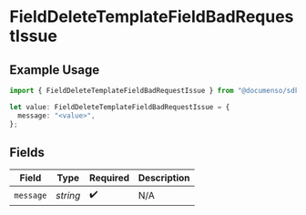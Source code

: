 # FieldDeleteTemplateFieldBadRequestIssue

## Example Usage

```typescript
import { FieldDeleteTemplateFieldBadRequestIssue } from "@documenso/sdk-typescript/models/errors";

let value: FieldDeleteTemplateFieldBadRequestIssue = {
  message: "<value>",
};
```

## Fields

| Field              | Type               | Required           | Description        |
| ------------------ | ------------------ | ------------------ | ------------------ |
| `message`          | *string*           | :heavy_check_mark: | N/A                |